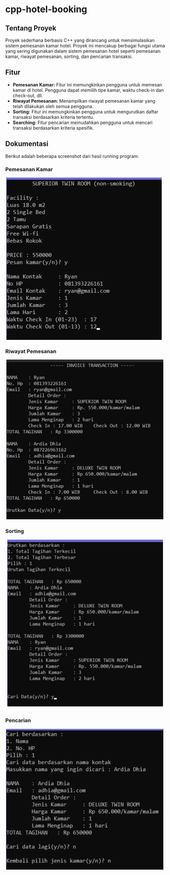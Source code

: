# cpp-hotel-booking

## Tentang Proyek

Proyek sederhana berbasis C++ yang dirancang untuk mensimulasikan sistem pemesanan kamar hotel. Proyek ini mencakup berbagai fungsi utama yang sering digunakan dalam sistem pemesanan hotel seperti pemesanan kamar, riwayat pemesanan, sorting, dan pencarian transaksi.

## Fitur

- **Pemesanan Kamar:** Fitur ini memungkinkan pengguna untuk memesan kamar di hotel. Pengguna dapat memilih tipe kamar, waktu check-in dan check-out, dll.
- **Riwayat Pemesanan:** Menampilkan riwayat pemesanan kamar yang telah dilakukan oleh semua pengguna.
- **Sorting:** Fitur ini memungkinkan pengguna untuk mengurutkan daftar transaksi berdasarkan kriteria tertentu.
- **Searching:** Fitur pencarian memudahkan pengguna untuk mencari transaksi berdasarkan kriteria spesifik.

## Dokumentasi

Berikut adalah beberapa screenshot dari hasil running program:

### Pemesanan Kamar
![Pemesanan Kamar](/assets/ss1.png)

### Riwayat Pemesanan
![Riwayat Pemesanan](assets/ss2.png)

### Sorting
![Sorting](assets/ss3.png)

### Pencarian
![Searching](assets/ss4.png)
